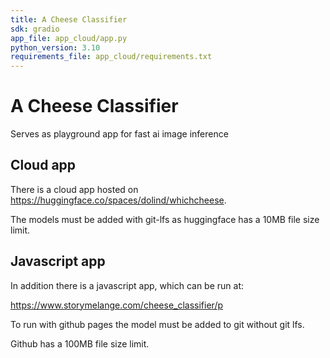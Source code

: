 ```yaml
---
title: A Cheese Classifier
sdk: gradio
app_file: app_cloud/app.py
python_version: 3.10
requirements_file: app_cloud/requirements.txt
---
```



# A Cheese Classifier


Serves as playground app for fast ai image inference


## Cloud app
There is a cloud app hosted on  https://huggingface.co/spaces/dolind/whichcheese.

The models must be added with git-lfs as huggingface has a 10MB file size limit.

## Javascript app
In addition there is a javascript app, which can be run at:

https://www.storymelange.com/cheese_classifier/p


To run with github pages the model must be added to git without git lfs.

Github has a 100MB file size limit.